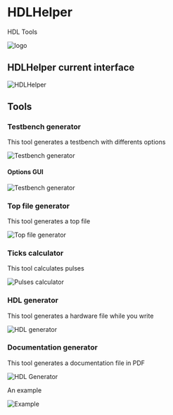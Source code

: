 # HDLHelper
 HDL Tools

![logo](./img/logo/logo4.png)


## HDLHelper current interface
![HDLHelper](./img/HDLHelper.png)

## Tools

### Testbench generator
This tool generates a testbench with differents options

![Testbench generator](./img/testbench_generator.png)

#### Options GUI

![Testbench generator](./img/testbench_preferences.png)

### Top file generator

This tool generates a top file 

![Top file generator](./img/Top_file_generator.png)

### Ticks calculator

This tool calculates pulses

![Pulses calculator](./img/pulses_calculator.png)

### HDL generator

This tool generates a hardware file while you write

![HDL generator](./img/HDL_generator.gif)

### Documentation generator

This tool generates a documentation file in PDF

![HDL Generator](./img/Documentation_generator.png)

An example

![Example](./img/example_documentation.png)


